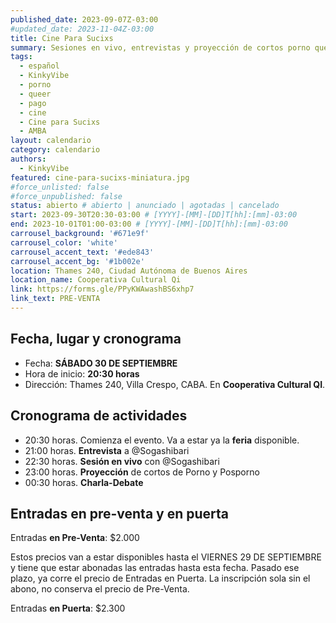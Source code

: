 ```yaml
---
published_date: 2023-09-07Z-03:00
#updated_date: 2023-11-04Z-03:00
title: Cine Para Sucixs
summary: Sesiones en vivo, entrevistas y proyección de cortos porno queer-lgtb. Venite a ver cine sucio y mojarte con nosotres.
tags:
  - español
  - KinkyVibe
  - porno
  - queer
  - pago
  - cine
  - Cine para Sucixs
  - AMBA
layout: calendario
category: calendario
authors:
  - KinkyVibe
featured: cine-para-sucixs-miniatura.jpg
#force_unlisted: false
#force_unpublished: false
status: abierto # abierto | anunciado | agotadas | cancelado
start: 2023-09-30T20:30-03:00 # [YYYY]-[MM]-[DD]T[hh]:[mm]-03:00
end: 2023-10-01T01:00-03:00 # [YYYY]-[MM]-[DD]T[hh]:[mm]-03:00
carrousel_background: '#671e9f'
carrousel_color: 'white'
carrousel_accent_text: '#ede843'
carrousel_accent_bg: '#1b002e'
location: Thames 240, Ciudad Autónoma de Buenos Aires
location_name: Cooperativa Cultural Qi
link: https://forms.gle/PPyKWAwashBS6xhp7
link_text: PRE-VENTA
---
```


<!-- <div class="col-2"> -->
<!-- <img src="{pag1}" alt="" /> -->
<!-- <img src="{pag2}" alt="" /> -->
<!-- </div> -->

## Fecha, lugar y cronograma

- Fecha: **SÁBADO 30 DE SEPTIEMBRE**
- Hora de inicio: **20:30 horas**
- Dirección: Thames 240, Villa Crespo, CABA. En **Cooperativa Cultural QI**.

## Cronograma de actividades

- 20:30 horas. Comienza el evento. Va a estar ya la **feria** disponible.
- 21:00 horas. **Entrevista** a @Sogashibari
- 22:30 horas. **Sesión en vivo** con @Sogashibari
- 23:00 horas. **Proyección** de cortos de Porno y Posporno
- 00:30 horas. **Charla-Debate**

## Entradas en pre-venta y en puerta

Entradas **en Pre-Venta**: $2.000

Estos precios van a estar disponibles hasta el VIERNES 29 DE SEPTIEMBRE y tiene que estar abonadas las entradas hasta esta fecha. Pasado ese plazo, ya corre el precio de Entradas en Puerta. La inscripción sola sin el abono, no conserva el precio de Pre-Venta.

Entradas **en Puerta**: $2.300

<style>
    a {
      color: #222;
      /* text-decoration: none; */
      text-decoration-color: var(--1);
    }
</style>
